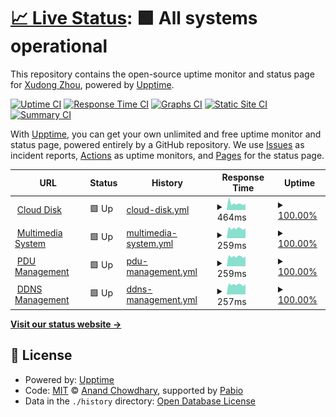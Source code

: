 # [📈 Live Status](https://ENDlezZenith.github.io/status): <!--live status--> **🟩 All systems operational**

This repository contains the open-source uptime monitor and status page for [Xudong Zhou](https://ENDlezZenith.github.io/status), powered by [Upptime](https://github.com/upptime/upptime).

[![Uptime CI](https://github.com/ENDlezZenith/status/workflows/Uptime%20CI/badge.svg)](https://github.com/ENDlezZenith/status/actions?query=workflow%3A%22Uptime+CI%22)
[![Response Time CI](https://github.com/ENDlezZenith/status/workflows/Response%20Time%20CI/badge.svg)](https://github.com/ENDlezZenith/status/actions?query=workflow%3A%22Response+Time+CI%22)
[![Graphs CI](https://github.com/ENDlezZenith/status/workflows/Graphs%20CI/badge.svg)](https://github.com/ENDlezZenith/status/actions?query=workflow%3A%22Graphs+CI%22)
[![Static Site CI](https://github.com/ENDlezZenith/status/workflows/Static%20Site%20CI/badge.svg)](https://github.com/ENDlezZenith/status/actions?query=workflow%3A%22Static+Site+CI%22)
[![Summary CI](https://github.com/ENDlezZenith/status/workflows/Summary%20CI/badge.svg)](https://github.com/ENDlezZenith/status/actions?query=workflow%3A%22Summary+CI%22)

With [Upptime](https://upptime.js.org), you can get your own unlimited and free uptime monitor and status page, powered entirely by a GitHub repository. We use [Issues](https://github.com/ENDlezZenith/status/issues) as incident reports, [Actions](https://github.com/ENDlezZenith/status/actions) as uptime monitors, and [Pages](https://ENDlezZenith.github.io/status) for the status page.

<!--start: status pages-->
<!-- This summary is generated by Upptime (https://github.com/upptime/upptime) -->
<!-- Do not edit this manually, your changes will be overwritten -->
<!-- prettier-ignore -->
| URL | Status | History | Response Time | Uptime |
| --- | ------ | ------- | ------------- | ------ |
| <img alt="" src="https://icons.duckduckgo.com/ip3/null.ico" height="13"> [Cloud Disk](endzz.eu.org) | 🟩 Up | [cloud-disk.yml](https://github.com/ENDlezZenith/status/commits/HEAD/history/cloud-disk.yml) | <details><summary><img alt="Response time graph" src="./graphs/cloud-disk/response-time-week.png" height="20"> 464ms</summary><br><a href="https://ENDlezZenith.github.io/status/history/cloud-disk"><img alt="Response time 464" src="https://img.shields.io/endpoint?url=https%3A%2F%2Fraw.githubusercontent.com%2FENDlezZenith%2Fstatus%2FHEAD%2Fapi%2Fcloud-disk%2Fresponse-time.json"></a><br><a href="https://ENDlezZenith.github.io/status/history/cloud-disk"><img alt="24-hour response time 464" src="https://img.shields.io/endpoint?url=https%3A%2F%2Fraw.githubusercontent.com%2FENDlezZenith%2Fstatus%2FHEAD%2Fapi%2Fcloud-disk%2Fresponse-time-day.json"></a><br><a href="https://ENDlezZenith.github.io/status/history/cloud-disk"><img alt="7-day response time 464" src="https://img.shields.io/endpoint?url=https%3A%2F%2Fraw.githubusercontent.com%2FENDlezZenith%2Fstatus%2FHEAD%2Fapi%2Fcloud-disk%2Fresponse-time-week.json"></a><br><a href="https://ENDlezZenith.github.io/status/history/cloud-disk"><img alt="30-day response time 464" src="https://img.shields.io/endpoint?url=https%3A%2F%2Fraw.githubusercontent.com%2FENDlezZenith%2Fstatus%2FHEAD%2Fapi%2Fcloud-disk%2Fresponse-time-month.json"></a><br><a href="https://ENDlezZenith.github.io/status/history/cloud-disk"><img alt="1-year response time 464" src="https://img.shields.io/endpoint?url=https%3A%2F%2Fraw.githubusercontent.com%2FENDlezZenith%2Fstatus%2FHEAD%2Fapi%2Fcloud-disk%2Fresponse-time-year.json"></a></details> | <details><summary><a href="https://ENDlezZenith.github.io/status/history/cloud-disk">100.00%</a></summary><a href="https://ENDlezZenith.github.io/status/history/cloud-disk"><img alt="All-time uptime 100.00%" src="https://img.shields.io/endpoint?url=https%3A%2F%2Fraw.githubusercontent.com%2FENDlezZenith%2Fstatus%2FHEAD%2Fapi%2Fcloud-disk%2Fuptime.json"></a><br><a href="https://ENDlezZenith.github.io/status/history/cloud-disk"><img alt="24-hour uptime 100.00%" src="https://img.shields.io/endpoint?url=https%3A%2F%2Fraw.githubusercontent.com%2FENDlezZenith%2Fstatus%2FHEAD%2Fapi%2Fcloud-disk%2Fuptime-day.json"></a><br><a href="https://ENDlezZenith.github.io/status/history/cloud-disk"><img alt="7-day uptime 100.00%" src="https://img.shields.io/endpoint?url=https%3A%2F%2Fraw.githubusercontent.com%2FENDlezZenith%2Fstatus%2FHEAD%2Fapi%2Fcloud-disk%2Fuptime-week.json"></a><br><a href="https://ENDlezZenith.github.io/status/history/cloud-disk"><img alt="30-day uptime 100.00%" src="https://img.shields.io/endpoint?url=https%3A%2F%2Fraw.githubusercontent.com%2FENDlezZenith%2Fstatus%2FHEAD%2Fapi%2Fcloud-disk%2Fuptime-month.json"></a><br><a href="https://ENDlezZenith.github.io/status/history/cloud-disk"><img alt="1-year uptime 100.00%" src="https://img.shields.io/endpoint?url=https%3A%2F%2Fraw.githubusercontent.com%2FENDlezZenith%2Fstatus%2FHEAD%2Fapi%2Fcloud-disk%2Fuptime-year.json"></a></details>
| <img alt="" src="https://icons.duckduckgo.com/ip3/null.ico" height="13"> [Multimedia System](endzz.eu.org) | 🟩 Up | [multimedia-system.yml](https://github.com/ENDlezZenith/status/commits/HEAD/history/multimedia-system.yml) | <details><summary><img alt="Response time graph" src="./graphs/multimedia-system/response-time-week.png" height="20"> 259ms</summary><br><a href="https://ENDlezZenith.github.io/status/history/multimedia-system"><img alt="Response time 259" src="https://img.shields.io/endpoint?url=https%3A%2F%2Fraw.githubusercontent.com%2FENDlezZenith%2Fstatus%2FHEAD%2Fapi%2Fmultimedia-system%2Fresponse-time.json"></a><br><a href="https://ENDlezZenith.github.io/status/history/multimedia-system"><img alt="24-hour response time 259" src="https://img.shields.io/endpoint?url=https%3A%2F%2Fraw.githubusercontent.com%2FENDlezZenith%2Fstatus%2FHEAD%2Fapi%2Fmultimedia-system%2Fresponse-time-day.json"></a><br><a href="https://ENDlezZenith.github.io/status/history/multimedia-system"><img alt="7-day response time 259" src="https://img.shields.io/endpoint?url=https%3A%2F%2Fraw.githubusercontent.com%2FENDlezZenith%2Fstatus%2FHEAD%2Fapi%2Fmultimedia-system%2Fresponse-time-week.json"></a><br><a href="https://ENDlezZenith.github.io/status/history/multimedia-system"><img alt="30-day response time 259" src="https://img.shields.io/endpoint?url=https%3A%2F%2Fraw.githubusercontent.com%2FENDlezZenith%2Fstatus%2FHEAD%2Fapi%2Fmultimedia-system%2Fresponse-time-month.json"></a><br><a href="https://ENDlezZenith.github.io/status/history/multimedia-system"><img alt="1-year response time 259" src="https://img.shields.io/endpoint?url=https%3A%2F%2Fraw.githubusercontent.com%2FENDlezZenith%2Fstatus%2FHEAD%2Fapi%2Fmultimedia-system%2Fresponse-time-year.json"></a></details> | <details><summary><a href="https://ENDlezZenith.github.io/status/history/multimedia-system">100.00%</a></summary><a href="https://ENDlezZenith.github.io/status/history/multimedia-system"><img alt="All-time uptime 100.00%" src="https://img.shields.io/endpoint?url=https%3A%2F%2Fraw.githubusercontent.com%2FENDlezZenith%2Fstatus%2FHEAD%2Fapi%2Fmultimedia-system%2Fuptime.json"></a><br><a href="https://ENDlezZenith.github.io/status/history/multimedia-system"><img alt="24-hour uptime 100.00%" src="https://img.shields.io/endpoint?url=https%3A%2F%2Fraw.githubusercontent.com%2FENDlezZenith%2Fstatus%2FHEAD%2Fapi%2Fmultimedia-system%2Fuptime-day.json"></a><br><a href="https://ENDlezZenith.github.io/status/history/multimedia-system"><img alt="7-day uptime 100.00%" src="https://img.shields.io/endpoint?url=https%3A%2F%2Fraw.githubusercontent.com%2FENDlezZenith%2Fstatus%2FHEAD%2Fapi%2Fmultimedia-system%2Fuptime-week.json"></a><br><a href="https://ENDlezZenith.github.io/status/history/multimedia-system"><img alt="30-day uptime 100.00%" src="https://img.shields.io/endpoint?url=https%3A%2F%2Fraw.githubusercontent.com%2FENDlezZenith%2Fstatus%2FHEAD%2Fapi%2Fmultimedia-system%2Fuptime-month.json"></a><br><a href="https://ENDlezZenith.github.io/status/history/multimedia-system"><img alt="1-year uptime 100.00%" src="https://img.shields.io/endpoint?url=https%3A%2F%2Fraw.githubusercontent.com%2FENDlezZenith%2Fstatus%2FHEAD%2Fapi%2Fmultimedia-system%2Fuptime-year.json"></a></details>
| <img alt="" src="https://icons.duckduckgo.com/ip3/null.ico" height="13"> [PDU Management](endzz.eu.org) | 🟩 Up | [pdu-management.yml](https://github.com/ENDlezZenith/status/commits/HEAD/history/pdu-management.yml) | <details><summary><img alt="Response time graph" src="./graphs/pdu-management/response-time-week.png" height="20"> 259ms</summary><br><a href="https://ENDlezZenith.github.io/status/history/pdu-management"><img alt="Response time 259" src="https://img.shields.io/endpoint?url=https%3A%2F%2Fraw.githubusercontent.com%2FENDlezZenith%2Fstatus%2FHEAD%2Fapi%2Fpdu-management%2Fresponse-time.json"></a><br><a href="https://ENDlezZenith.github.io/status/history/pdu-management"><img alt="24-hour response time 259" src="https://img.shields.io/endpoint?url=https%3A%2F%2Fraw.githubusercontent.com%2FENDlezZenith%2Fstatus%2FHEAD%2Fapi%2Fpdu-management%2Fresponse-time-day.json"></a><br><a href="https://ENDlezZenith.github.io/status/history/pdu-management"><img alt="7-day response time 259" src="https://img.shields.io/endpoint?url=https%3A%2F%2Fraw.githubusercontent.com%2FENDlezZenith%2Fstatus%2FHEAD%2Fapi%2Fpdu-management%2Fresponse-time-week.json"></a><br><a href="https://ENDlezZenith.github.io/status/history/pdu-management"><img alt="30-day response time 259" src="https://img.shields.io/endpoint?url=https%3A%2F%2Fraw.githubusercontent.com%2FENDlezZenith%2Fstatus%2FHEAD%2Fapi%2Fpdu-management%2Fresponse-time-month.json"></a><br><a href="https://ENDlezZenith.github.io/status/history/pdu-management"><img alt="1-year response time 259" src="https://img.shields.io/endpoint?url=https%3A%2F%2Fraw.githubusercontent.com%2FENDlezZenith%2Fstatus%2FHEAD%2Fapi%2Fpdu-management%2Fresponse-time-year.json"></a></details> | <details><summary><a href="https://ENDlezZenith.github.io/status/history/pdu-management">100.00%</a></summary><a href="https://ENDlezZenith.github.io/status/history/pdu-management"><img alt="All-time uptime 100.00%" src="https://img.shields.io/endpoint?url=https%3A%2F%2Fraw.githubusercontent.com%2FENDlezZenith%2Fstatus%2FHEAD%2Fapi%2Fpdu-management%2Fuptime.json"></a><br><a href="https://ENDlezZenith.github.io/status/history/pdu-management"><img alt="24-hour uptime 100.00%" src="https://img.shields.io/endpoint?url=https%3A%2F%2Fraw.githubusercontent.com%2FENDlezZenith%2Fstatus%2FHEAD%2Fapi%2Fpdu-management%2Fuptime-day.json"></a><br><a href="https://ENDlezZenith.github.io/status/history/pdu-management"><img alt="7-day uptime 100.00%" src="https://img.shields.io/endpoint?url=https%3A%2F%2Fraw.githubusercontent.com%2FENDlezZenith%2Fstatus%2FHEAD%2Fapi%2Fpdu-management%2Fuptime-week.json"></a><br><a href="https://ENDlezZenith.github.io/status/history/pdu-management"><img alt="30-day uptime 100.00%" src="https://img.shields.io/endpoint?url=https%3A%2F%2Fraw.githubusercontent.com%2FENDlezZenith%2Fstatus%2FHEAD%2Fapi%2Fpdu-management%2Fuptime-month.json"></a><br><a href="https://ENDlezZenith.github.io/status/history/pdu-management"><img alt="1-year uptime 100.00%" src="https://img.shields.io/endpoint?url=https%3A%2F%2Fraw.githubusercontent.com%2FENDlezZenith%2Fstatus%2FHEAD%2Fapi%2Fpdu-management%2Fuptime-year.json"></a></details>
| <img alt="" src="https://icons.duckduckgo.com/ip3/null.ico" height="13"> [DDNS Management](endzz.eu.org) | 🟩 Up | [ddns-management.yml](https://github.com/ENDlezZenith/status/commits/HEAD/history/ddns-management.yml) | <details><summary><img alt="Response time graph" src="./graphs/ddns-management/response-time-week.png" height="20"> 257ms</summary><br><a href="https://ENDlezZenith.github.io/status/history/ddns-management"><img alt="Response time 257" src="https://img.shields.io/endpoint?url=https%3A%2F%2Fraw.githubusercontent.com%2FENDlezZenith%2Fstatus%2FHEAD%2Fapi%2Fddns-management%2Fresponse-time.json"></a><br><a href="https://ENDlezZenith.github.io/status/history/ddns-management"><img alt="24-hour response time 257" src="https://img.shields.io/endpoint?url=https%3A%2F%2Fraw.githubusercontent.com%2FENDlezZenith%2Fstatus%2FHEAD%2Fapi%2Fddns-management%2Fresponse-time-day.json"></a><br><a href="https://ENDlezZenith.github.io/status/history/ddns-management"><img alt="7-day response time 257" src="https://img.shields.io/endpoint?url=https%3A%2F%2Fraw.githubusercontent.com%2FENDlezZenith%2Fstatus%2FHEAD%2Fapi%2Fddns-management%2Fresponse-time-week.json"></a><br><a href="https://ENDlezZenith.github.io/status/history/ddns-management"><img alt="30-day response time 257" src="https://img.shields.io/endpoint?url=https%3A%2F%2Fraw.githubusercontent.com%2FENDlezZenith%2Fstatus%2FHEAD%2Fapi%2Fddns-management%2Fresponse-time-month.json"></a><br><a href="https://ENDlezZenith.github.io/status/history/ddns-management"><img alt="1-year response time 257" src="https://img.shields.io/endpoint?url=https%3A%2F%2Fraw.githubusercontent.com%2FENDlezZenith%2Fstatus%2FHEAD%2Fapi%2Fddns-management%2Fresponse-time-year.json"></a></details> | <details><summary><a href="https://ENDlezZenith.github.io/status/history/ddns-management">100.00%</a></summary><a href="https://ENDlezZenith.github.io/status/history/ddns-management"><img alt="All-time uptime 100.00%" src="https://img.shields.io/endpoint?url=https%3A%2F%2Fraw.githubusercontent.com%2FENDlezZenith%2Fstatus%2FHEAD%2Fapi%2Fddns-management%2Fuptime.json"></a><br><a href="https://ENDlezZenith.github.io/status/history/ddns-management"><img alt="24-hour uptime 100.00%" src="https://img.shields.io/endpoint?url=https%3A%2F%2Fraw.githubusercontent.com%2FENDlezZenith%2Fstatus%2FHEAD%2Fapi%2Fddns-management%2Fuptime-day.json"></a><br><a href="https://ENDlezZenith.github.io/status/history/ddns-management"><img alt="7-day uptime 100.00%" src="https://img.shields.io/endpoint?url=https%3A%2F%2Fraw.githubusercontent.com%2FENDlezZenith%2Fstatus%2FHEAD%2Fapi%2Fddns-management%2Fuptime-week.json"></a><br><a href="https://ENDlezZenith.github.io/status/history/ddns-management"><img alt="30-day uptime 100.00%" src="https://img.shields.io/endpoint?url=https%3A%2F%2Fraw.githubusercontent.com%2FENDlezZenith%2Fstatus%2FHEAD%2Fapi%2Fddns-management%2Fuptime-month.json"></a><br><a href="https://ENDlezZenith.github.io/status/history/ddns-management"><img alt="1-year uptime 100.00%" src="https://img.shields.io/endpoint?url=https%3A%2F%2Fraw.githubusercontent.com%2FENDlezZenith%2Fstatus%2FHEAD%2Fapi%2Fddns-management%2Fuptime-year.json"></a></details>

<!--end: status pages-->

[**Visit our status website →**](https://ENDlezZenith.github.io/status)

## 📄 License

- Powered by: [Upptime](https://github.com/upptime/upptime)
- Code: [MIT](./LICENSE) © [Anand Chowdhary](https://anandchowdhary.com), supported by [Pabio](https://pabio.com)
- Data in the `./history` directory: [Open Database License](https://opendatacommons.org/licenses/odbl/1-0/)
